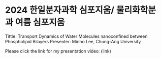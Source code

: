 # 2024 한일분자과학 심포지움/ 물리화학분과 여름 심포지움

Tittle: Transport Dynamics of Water Molecules nanoconfined between Phospholipid Bilayers
Presenter: Minho Lee, Chung-Ang University

Please click the link for my presentation video: (link)
